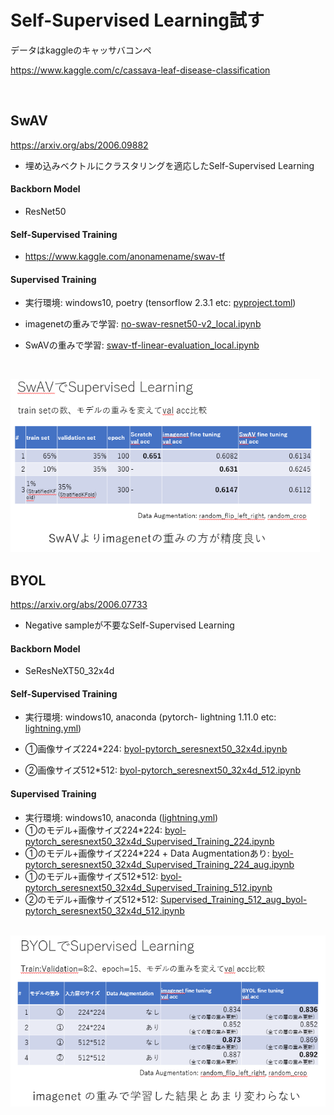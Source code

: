 # Self-Supervised Learning試す

データはkaggleのキャッサバコンペ

https://www.kaggle.com/c/cassava-leaf-disease-classification

<br>

## SwAV 
https://arxiv.org/abs/2006.09882

- 埋め込みベクトルにクラスタリングを適応したSelf-Supervised Learning

#### Backborn Model
- ResNet50

#### Self-Supervised Training

- https://www.kaggle.com/anonamename/swav-tf

#### Supervised Training

- 実行環境: windows10, poetry (tensorflow 2.3.1 etc: [pyproject.toml](env/tfgpu/pyproject.toml))

- imagenetの重みで学習: [no-swav-resnet50-v2_local.ipynb](SwAV/no-swav-resnet50-v2_local.ipynb)

- SwAVの重みで学習: [swav-tf-linear-evaluation_local.ipynb](SwAV/swav-tf-linear-evaluation_local.ipynb)

  <br>

<img src="image/SwAV_SL.png" alt="SwAV_SL.png" style="zoom:75%;" />

## BYOL
https://arxiv.org/abs/2006.07733

- Negative sampleが不要なSelf-Supervised Learning

#### Backborn Model
- SeResNeXT50_32x4d

#### Self-Supervised Training

- 実行環境: windows10, anaconda (pytorch- lightning 1.11.0 etc: [lightning.yml](env/lightning.yml))

- ①画像サイズ224*224: [byol-pytorch_seresnext50_32x4d.ipynb](BYOL/byol-pytorch_seresnext50_32x4d.ipynb)
- ➁画像サイズ512*512: [byol-pytorch_seresnext50_32x4d_512.ipynb](BYOL/byol-pytorch_seresnext50_32x4d_512.ipynb)

#### Supervised Training

- 実行環境: windows10, anaconda ([lightning.yml](env/lightning.yml))
- ①のモデル+画像サイズ224*224: [byol-pytorch_seresnext50_32x4d_Supervised_Training_224.ipynb](BYOL/byol-pytorch_seresnext50_32x4d_Supervised_Training_224.ipynb)
- ①のモデル+画像サイズ224*224 + Data Augmentationあり: [byol-pytorch_seresnext50_32x4d_Supervised_Training_224_aug.ipynb](BYOL/byol-pytorch_seresnext50_32x4d_Supervised_Training_224_aug.ipynb)
- ①のモデル+画像サイズ512*512: [byol-pytorch_seresnext50_32x4d_Supervised_Training_512.ipynb](BYOL/byol-pytorch_seresnext50_32x4d_Supervised_Training_512.ipynb)
- ➁のモデル+画像サイズ512*512: [Supervised_Training_512_aug_byol-pytorch_seresnext50_32x4d_512.ipynb](BYOL/Supervised_Training_512_aug_byol-pytorch_seresnext50_32x4d_512.ipynb)

<br>

<img src="image/BYOL_SL.png" alt="BYOL_SL.png" style="zoom:75%;" />

